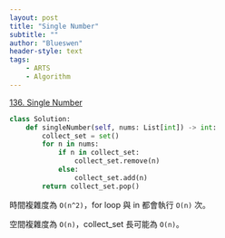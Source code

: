 ```yaml
---
layout: post
title: "Single Number"
subtitle: ""
author: "Blueswen"
header-style: text
tags:
    - ARTS
    - Algorithm
---
```


[136. Single Number](https://leetcode.com/problems/single-number/)

```python
class Solution:
    def singleNumber(self, nums: List[int]) -> int:
        collect_set = set()
        for n in nums:
            if n in collect_set:
                collect_set.remove(n)
            else:
                collect_set.add(n)
        return collect_set.pop()
```

時間複雜度為 ```O(n^2)```，for loop 與 in 都會執行 ```O(n)``` 次。

空間複雜度為 ```O(n)```，collect_set 長可能為 ```O(n)```。
